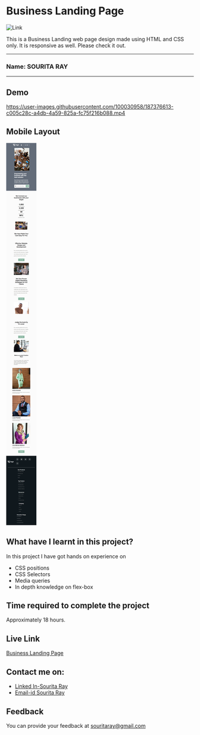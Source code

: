 
# Business Landing Page

  ![Link](https://img.shields.io/badge/Technology%20Used%3A-HTML%2FCSS-blue)

This is a Business Landing web page design made using HTML and CSS only. It is responsive as well. Please check it out. 
***
### Name: SOURITA RAY
***
## Demo

https://user-images.githubusercontent.com/100030958/187376613-c005c28c-a4db-4a59-825a-fc75f216b088.mp4



## Mobile Layout

![mobile](mobile%20view.png)



## What have I learnt in this project?

In this project I have got hands on experience on
- CSS positions
- CSS Selectors
- Media queries
- In depth knowledge on flex-box


## Time required to complete the project

Approximately 18 hours.

## Live Link

[Business Landing Page](https://business-landing-page-souritaray.netlify.app/)


## Contact me on:

- [Linked In-Sourita Ray](www.linkedin.com/in/sourita-ray-89bab0212)
- [Email-id Sourita Ray](souritaray@gmail.com)

## Feedback

You can provide your feedback at souritaray@gmail.com






